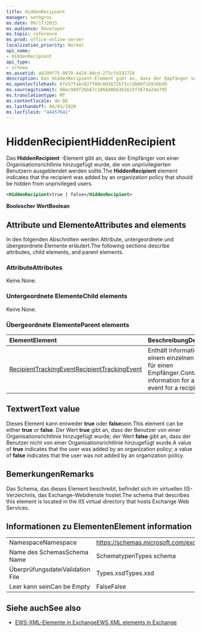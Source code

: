 ```yaml
---
title: HiddenRecipient
manager: sethgros
ms.date: 09/17/2015
ms.audience: Developer
ms.topic: reference
ms.prod: office-online-server
localization_priority: Normal
api_name:
- HiddenRecipient
api_type:
- schema
ms.assetid: a8209f75-0070-4424-8dcd-273cfd192728
description: Das HiddenRecipient-Element gibt an, dass der Empfänger von einer Organisationsrichtlinie hinzugefügt wurde, die von unprivilegierten Benutzern ausgeblendet werden sollte.
ms.openlocfilehash: bfe57fabc02ff00c801672b71ccdb0bf1b916bd9
ms.sourcegitcommit: 88ec988f2bb67c1866d06b361615f3674a24e795
ms.translationtype: MT
ms.contentlocale: de-DE
ms.lasthandoff: 06/03/2020
ms.locfileid: "44457641"
---
```

# <a name="hiddenrecipient"></a><span data-ttu-id="97ba5-103">HiddenRecipient</span><span class="sxs-lookup"><span data-stu-id="97ba5-103">HiddenRecipient</span></span>

<span data-ttu-id="97ba5-104">Das **HiddenRecipient** -Element gibt an, dass der Empfänger von einer Organisationsrichtlinie hinzugefügt wurde, die von unprivilegierten Benutzern ausgeblendet werden sollte.</span><span class="sxs-lookup"><span data-stu-id="97ba5-104">The **HiddenRecipient** element indicates that the recipient was added by an organization policy that should be hidden from unprivileged users.</span></span> 
  
```XML
<HiddenRecipient>true | false</HiddenRecipient>
```

 <span data-ttu-id="97ba5-105">**Boolescher Wert**</span><span class="sxs-lookup"><span data-stu-id="97ba5-105">**Boolean**</span></span>
## <a name="attributes-and-elements"></a><span data-ttu-id="97ba5-106">Attribute und Elemente</span><span class="sxs-lookup"><span data-stu-id="97ba5-106">Attributes and elements</span></span>

<span data-ttu-id="97ba5-107">In den folgenden Abschnitten werden Attribute, untergeordnete und übergeordnete Elemente erläutert.</span><span class="sxs-lookup"><span data-stu-id="97ba5-107">The following sections describe attributes, child elements, and parent elements.</span></span>
  
### <a name="attributes"></a><span data-ttu-id="97ba5-108">Attribute</span><span class="sxs-lookup"><span data-stu-id="97ba5-108">Attributes</span></span>

<span data-ttu-id="97ba5-109">Keine.</span><span class="sxs-lookup"><span data-stu-id="97ba5-109">None.</span></span>
  
### <a name="child-elements"></a><span data-ttu-id="97ba5-110">Untergeordnete Elemente</span><span class="sxs-lookup"><span data-stu-id="97ba5-110">Child elements</span></span>

<span data-ttu-id="97ba5-111">Keine.</span><span class="sxs-lookup"><span data-stu-id="97ba5-111">None.</span></span>
  
### <a name="parent-elements"></a><span data-ttu-id="97ba5-112">Übergeordnete Elemente</span><span class="sxs-lookup"><span data-stu-id="97ba5-112">Parent elements</span></span>

|<span data-ttu-id="97ba5-113">**Element**</span><span class="sxs-lookup"><span data-stu-id="97ba5-113">**Element**</span></span>|<span data-ttu-id="97ba5-114">**Beschreibung**</span><span class="sxs-lookup"><span data-stu-id="97ba5-114">**Description**</span></span>|
|:-----|:-----|
|[<span data-ttu-id="97ba5-115">RecipientTrackingEvent</span><span class="sxs-lookup"><span data-stu-id="97ba5-115">RecipientTrackingEvent</span></span>](recipienttrackingevent.md) <br/> |<span data-ttu-id="97ba5-116">Enthält Informationen zu einem einzelnen Ereignis für einen Empfänger.</span><span class="sxs-lookup"><span data-stu-id="97ba5-116">Contains information for a single event for a recipient.</span></span>  <br/> |
   
## <a name="text-value"></a><span data-ttu-id="97ba5-117">Textwert</span><span class="sxs-lookup"><span data-stu-id="97ba5-117">Text value</span></span>

<span data-ttu-id="97ba5-118">Dieses Element kann entweder **true** oder **false**sein.</span><span class="sxs-lookup"><span data-stu-id="97ba5-118">This element can be either **true** or **false**.</span></span> <span data-ttu-id="97ba5-119">Der Wert **true** gibt an, dass der Benutzer von einer Organisationsrichtlinie hinzugefügt wurde; der Wert **false** gibt an, dass der Benutzer nicht von einer Organisationsrichtlinie hinzugefügt wurde.</span><span class="sxs-lookup"><span data-stu-id="97ba5-119">A value of **true** indicates that the user was added by an organization policy; a value of **false** indicates that the user was not added by an organization policy.</span></span> 
  
## <a name="remarks"></a><span data-ttu-id="97ba5-120">Bemerkungen</span><span class="sxs-lookup"><span data-stu-id="97ba5-120">Remarks</span></span>

<span data-ttu-id="97ba5-121">Das Schema, das dieses Element beschreibt, befindet sich im virtuellen IIS-Verzeichnis, das Exchange-Webdienste hostet.</span><span class="sxs-lookup"><span data-stu-id="97ba5-121">The schema that describes this element is located in the IIS virtual directory that hosts Exchange Web Services.</span></span>
  
## <a name="element-information"></a><span data-ttu-id="97ba5-122">Informationen zu Elementen</span><span class="sxs-lookup"><span data-stu-id="97ba5-122">Element information</span></span>

|||
|:-----|:-----|
|<span data-ttu-id="97ba5-123">Namespace</span><span class="sxs-lookup"><span data-stu-id="97ba5-123">Namespace</span></span>  <br/> |https://schemas.microsoft.com/exchange/services/2006/types  <br/> |
|<span data-ttu-id="97ba5-124">Name des Schemas</span><span class="sxs-lookup"><span data-stu-id="97ba5-124">Schema Name</span></span>  <br/> |<span data-ttu-id="97ba5-125">Schematypen</span><span class="sxs-lookup"><span data-stu-id="97ba5-125">Types schema</span></span>  <br/> |
|<span data-ttu-id="97ba5-126">Überprüfungsdatei</span><span class="sxs-lookup"><span data-stu-id="97ba5-126">Validation File</span></span>  <br/> |<span data-ttu-id="97ba5-127">Types.xsd</span><span class="sxs-lookup"><span data-stu-id="97ba5-127">Types.xsd</span></span>  <br/> |
|<span data-ttu-id="97ba5-128">Leer kann sein</span><span class="sxs-lookup"><span data-stu-id="97ba5-128">Can be Empty</span></span>  <br/> |<span data-ttu-id="97ba5-129">False</span><span class="sxs-lookup"><span data-stu-id="97ba5-129">False</span></span>  <br/> |
   
## <a name="see-also"></a><span data-ttu-id="97ba5-130">Siehe auch</span><span class="sxs-lookup"><span data-stu-id="97ba5-130">See also</span></span>



- [<span data-ttu-id="97ba5-131">EWS-XML-Elemente in Exchange</span><span class="sxs-lookup"><span data-stu-id="97ba5-131">EWS XML elements in Exchange</span></span>](ews-xml-elements-in-exchange.md)

